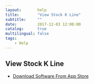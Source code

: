 ```yaml
---
layout:       help
title:        "View Stock K Line"
subtitle:     ""
date:         2017-12-03 12:00:00
catalog:      true
multilingual: false
tags:
    - Help
---
```



## View Stock K Line




-  [Download Software From App Store][1]

[1]: http://itunes.apple.com/us/app/id1228960496